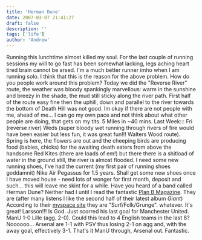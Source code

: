 ```yaml
---
title: 'Herman Dune'
date: 2007-03-07 21:41:27
draft: false
description: ''
tags: ['life']
author: 'Andrew'
---
```


Running this lunchtime almost killed my soul. For the last couple of running sessions my will to go fast has been somewhat lacking, legs aching heart tired brain cannot be arsed. I'm a much better runner imho when I am running solo. I think that this is the reason for the above problem. How do you people work around this problem? Today we did the "Reverse River" route, the weather was bloody spankingly marvellous: warm in the sunshine and breezy in the shade, the mud still sticky along the river path. First half of the route easy fine then the uphill, down and parallel to the river towards the bottom of Death Hill was not good. Im okay if there are not people with me, ahead of me... I can go my own pace and not think about what other people are doing, that gets on my tits. 5 Miles in ~40 mins. Last Week::: Fri (reverse river) Weds (super bloody wet running through rivers of fire would have been easier but less fun, it was great fun!!! Walters Wood route). Spring is here, the flowers are out and the cheeping birds are producing food (babies, chicks) for the awaiting death eaters from above the handsome Red Kites (there are loads of em!) but there there is a shitload of water in the ground still, the river is almost flooded. I need some new running shoes, I've had the current (my first pair of running shoes goddamnit) Nike Air Pegassus for 1.5 years. Shall get some new shoes once I have moved house - need lots of wonger for first month, deposit and such... this will leave me skint for a while. Have you heard of a band called Herman Dune? Neither had I until I read the fantastic [Plan B Magazine](http://www.planbmag.com). They are (after many listens I like the second half of their latest album _Giant_) According to their [myspace site](http://www.myspace.com/therealhermandune) they are "Surf/Folk/Grunge". whatever. It's great! Larsson!!! Is God. Just scorred his last goal for Manchester United. ManU 1-0 Lille (agg. 2-0). Could this lead to 4 English teams in the last 8? Noooooo... Arsenal are 1-1 with PSV thus losing 2-1 on agg and, with the away goal, effectively 3-1. That's it ManU through, Arsenal out. Fantastic.

